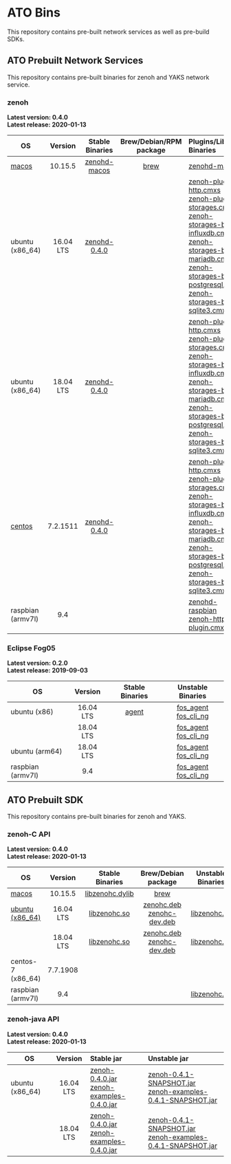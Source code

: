 # ATO Bins
This repository contains pre-built network services as well as pre-build SDKs.

## ATO Prebuilt Network Services
This repository contains pre-built binaries for zenoh and YAKS network service.

### zenoh

**Latest version: 0.4.0** \
**Latest release: 2020-01-13**

| OS | Version | Stable Binaries | Brew/Debian/RPM package | Plugins/Libs Binaries |
| --- |:---:|:---:|:---:|:----|
| [macos](./zenoh/latest/macos)   | 10.15.5 | [zenohd-macos](./zenoh/latest/macos/10.15.5/zenohd)  | [brew](./zenoh/latest/macos) | [zenohd-macos](./zenoh/unstable/macos/10.14.6/zenohd)|
| ubuntu (x86_64) | 16.04 LTS | [zenohd-0.4.0](./zenoh/latest/ubuntu/16.04/bin/zenohd-0.4.0) |  | [zenoh-plugin-http.cmxs](./zenoh-http/latest/ubuntu/16.04/zenoh-plugin-http.cmxs) <br/> [zenoh-plugin-storages.cmxs](./zenoh-storages/latest/ubuntu/16.04/zenoh-plugin-storages.cmxs) <br/> [zenoh-storages-be-influxdb.cmxs](./zenoh-storages/latest/ubuntu/16.04/zenoh-storages-be-influxdb.cmxs) <br/> [zenoh-storages-be-mariadb.cmxs](./zenoh-storages/latest/ubuntu/16.04/zenoh-storages-be-mariadb.cmxs) <br/> [zenoh-storages-be-postgresql.cmxs](./zenoh-storages/latest/ubuntu/16.04/zenoh-storages-be-postgresql.cmxs) <br/> [zenoh-storages-be-sqlite3.cmxs](./zenoh-storages/latest/ubuntu/16.04/zenoh-storages-be-sqlite3.cmxs) |
| ubuntu (x86_64) | 18.04 LTS | [zenohd-0.4.0](./zenoh/latest/ubuntu/18.04/bin/zenohd-0.4.0) | | [zenoh-plugin-http.cmxs](./zenoh-http/latest/ubuntu/18.04/zenoh-plugin-http.cmxs) <br/> [zenoh-plugin-storages.cmxs](./zenoh-storages/latest/ubuntu/18.04/zenoh-plugin-storages.cmxs) <br/> [zenoh-storages-be-influxdb.cmxs](./zenoh-storages/latest/ubuntu/18.04/zenoh-storages-be-influxdb.cmxs) <br/> [zenoh-storages-be-mariadb.cmxs](./zenoh-storages/latest/ubuntu/18.04/zenoh-storages-be-mariadb.cmxs) <br/> [zenoh-storages-be-postgresql.cmxs](./zenoh-storages/latest/ubuntu/18.04/zenoh-storages-be-postgresql.cmxs) <br/> [zenoh-storages-be-sqlite3.cmxs](./zenoh-storages/latest/ubuntu/18.04/zenoh-storages-be-sqlite3.cmxs) |
| [centos](./zenoh/latest/centos) | 7.2.1511 | [zenohd-0.4.0](./zenoh/latest/centos/7.2.1511/zenohd-0.4.0) |  | [zenoh-plugin-http.cmxs](./zenoh-http/latest/centos/7.2.1511/zenoh-plugin-http.cmxs) <br/> [zenoh-plugin-storages.cmxs](./zenoh-storages/latest/centos/7.2.1511/zenoh-plugin-storages.cmxs) <br/> [zenoh-storages-be-influxdb.cmxs](./zenoh-storages/latest/centos/7.2.1511/zenoh-storages-be-influxdb.cmxs) <br/> [zenoh-storages-be-mariadb.cmxs](./zenoh-storages/latest/centos/7.2.1511/zenoh-storages-be-mariadb.cmxs) <br/> [zenoh-storages-be-postgresql.cmxs](./zenoh-storages/latest/centos/7.2.1511/zenoh-storages-be-postgresql.cmxs) <br/> [zenoh-storages-be-sqlite3.cmxs](./zenoh-storages/latest/centos/7.2.1511/zenoh-storages-be-sqlite3.cmxs)|
| raspbian (armv7l) | 9.4 | | | [zenohd-raspbian](./zenoh/unstable/raspian_armv7l/9.4/zenohd) <br/> [zenoh-http-plugin.cmxs](./zenoh/unstable/raspian_armv7l/9.4/zenoh-http-plugin.cmxs) |


### Eclipse Fog05

**Latest version: 0.2.0** \
**Latest release: 2019-09-03**

| OS | Version | Stable Binaries | Unstable Binaries |
| --- |:---:|:---:|:---:|
| ubuntu (x86) | 16.04 LTS | [agent](./fog05/latest/ubuntu/16.04/agent) | [fos_agent](./fog05/unstable/ubuntu/16.04/fos_agent.exe) <br/> [fos_cli_ng](./fog05/unstable/ubuntu/16.04/fos_cli_ng.exe) |
| | 18.04 LTS | |[fos_agent](./fog05/unstable/ubuntu/18.04/fos_agent.exe) <br/> [fos_cli_ng](./fog05/unstable/ubuntu/18.04/fos_cli_ng.exe)|
| ubuntu (arm64)| 18.04 LTS | |[fos_agent](./fog05/unstable/ubuntu_arm64/18.04/fos_agent.exe) <br/> [fos_cli_ng](./fog05/unstable/ubuntu_arm64/18.04/fos_cli_ng.exe)|
| raspbian (armv7l) | 9.4 | | [fos_agent](./fog05/unstable/raspbian_armv7l/9.4/fos_agent.exe) <br/>[fos_cli_ng](./fog05/unstable/raspbian_armv7l/9.4/fos_cli_ng.exe) |



## ATO Prebuilt SDK
This repository contains pre-built binaries for zenoh and YAKS.

### zenoh-C API

**Latest version: 0.4.0** \
**Latest release: 2020-01-13**

| OS | Version | Stable Binaries |  Brew/Debian package | Unstable Binaries |
| --- |:---:|:---:|:---:|:---:|
| [macos](./zenoh-c/latest/macos)   | 10.15.5 | [libzenohc.dylib](./zenoh-c/latest/macos/10.15.5/libzenohc.dylib)  | [brew](./zenoh-c/latest/macos) | |
| [ubuntu (x86_64)](./zenoh-c/latest/ubuntu) | 16.04 LTS | [libzenohc.so](./zenoh-c/latest/ubuntu/16.04/libzenohc.so) | [zenohc.deb](./zenoh-c/latest/ubuntu/16.04/libzenohc-0.3.0_amd64.deb) <br/> [zenohc-dev.deb](./zenoh-c/latest/ubuntu/16.04/zenohc-dev.deb) | [libzenohc.so](./zenoh-c/unstable/ubuntu/16.04/libzenohc.so)|
| | 18.04 LTS | [libzenohc.so](./zenoh-c/latest/ubuntu/18.10/libzenohc.so)  | [zenohc.deb](./zenoh-c/latest/ubuntu/18.10/libzenohc-0.3.0_amd64.deb) <br/> [zenohc-dev.deb](./zenoh-c/latest/ubuntu/16.04/zenohc-dev.deb) | [libzenohc.so](./zenoh-c/unstable/ubuntu/18.04/libzenohc.so) |
| centos-7 (x86_64) | 7.7.1908 | | | |
| raspbian (armv7l) | 9.4 | | | [libzenohc.so](./zenoh-c/unstable/raspian_armv7l/9.4/libzenohc.so)|

### zenoh-java API

**Latest version: 0.4.0** \
**Latest release: 2020-01-13**

| OS | Version | Stable jar | Unstable jar |
| --- |:---:|:---|:---|
| ubuntu (x86_64) | 16.04 LTS | [zenoh-0.4.0.jar](./zenoh-java/latest/ubuntu/16.04/zenoh-0.4.0.jar) <br/> [zenoh-examples-0.4.0.jar](./zenoh-java/latest/ubuntu/16.04/zenoh-examples-0.4.0.jar) | [zenoh-0.4.1-SNAPSHOT.jar](./zenoh-java/latest/ubuntu/16.04/zenoh-0.4.1-SNAPSHOT.jar) <br/>   [zenoh-examples-0.4.1-SNAPSHOT.jar](./zenoh-java/latest/ubuntu/16.04/zenoh-examples-0.4.1-SNAPSHOT.jar) |
| | 18.04 LTS | [zenoh-0.4.0.jar](./zenoh-java/latest/ubuntu/18.04/zenoh-0.4.0.jar) <br/> [zenoh-examples-0.4.0.jar](./zenoh-java/latest/ubuntu/18.04/zenoh-examples-0.4.0.jar) | [zenoh-0.4.1-SNAPSHOT.jar](./zenoh-java/latest/ubuntu/18.04/zenoh-0.4.1-SNAPSHOT.jar) <br/> [zenoh-examples-0.4.1-SNAPSHOT.jar](./zenoh-java/latest/ubuntu/18.04/zenoh-examples-0.4.1-SNAPSHOT.jar) |
